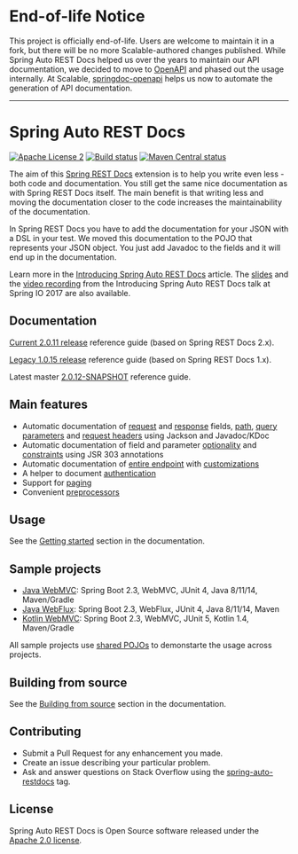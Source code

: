 # End-of-life Notice

This project is officially end-of-life. Users are welcome to maintain it in a
fork, but there will be no more Scalable-authored changes published. While Spring
Auto REST Docs helped us over the years to maintain our API documentation,
we decided to move to [OpenAPI] and phased out the usage internally. At Scalable,
[springdoc-openapi] helps us now to automate the generation of API documentation.

[OpenAPI]: https://www.openapis.org/
[springdoc-openapi]: https://springdoc.org/

---

# Spring Auto REST Docs
[![Apache License 2](https://img.shields.io/badge/license-ASF2-blue.svg)](https://www.apache.org/licenses/LICENSE-2.0.txt)
[![Build status](https://github.com/ScaCap/spring-auto-restdocs/actions/workflows/build.yaml/badge.svg)](https://github.com/ScaCap/spring-auto-restdocs/actions/workflows/build.yaml)
[![Maven Central status](https://img.shields.io/maven-central/v/capital.scalable/spring-auto-restdocs-core.svg)](https://search.maven.org/#search%7Cga%7C1%7Ccapital.scalable%20spring-auto-restdocs)

The aim of this [Spring REST Docs](https://projects.spring.io/spring-restdocs/)
extension is to help you write even less - both code and documentation.
You still get the same nice documentation as with Spring REST Docs itself.
The main benefit is that writing less and moving the documentation closer
to the code increases the maintainability of the documentation.

In Spring REST Docs you have to add the documentation for your JSON with
a DSL in your test. We moved this documentation to the POJO that represents
your JSON object. You just add Javadoc to the fields and it will end
up in the documentation.

Learn more in the [Introducing Spring Auto REST Docs](https://dzone.com/articles/introducing-spring-auto-rest-docs) article.
The [slides](https://www.slideshare.net/fbenz/introducing-spring-auto-rest-docs)
and the
[video recording](https://www.youtube.com/watch?v=M7GEN6Jh6CQ)
from the Introducing Spring Auto REST Docs talk at Spring IO 2017 are also available.

## Documentation

[Current 2.0.11 release](https://htmlpreview.github.io/?https://github.com/ScaCap/spring-auto-restdocs/blob/v2.0.11/docs/index.html) reference guide (based on Spring REST Docs 2.x).

[Legacy 1.0.15 release](https://htmlpreview.github.io/?https://github.com/ScaCap/spring-auto-restdocs/blob/v1.0.15/docs/index.html) reference guide (based on Spring REST Docs 1.x).

Latest master [2.0.12-SNAPSHOT](https://scacap.github.io/spring-auto-restdocs) reference guide.

## Main features

* Automatic documentation of
[request](https://scacap.github.io/spring-auto-restdocs/#snippets-request-fields) and
[response](https://scacap.github.io/spring-auto-restdocs/#snippets-response-fields) fields,
[path](https://scacap.github.io/spring-auto-restdocs/#snippets-path-parameters),
[query parameters](https://scacap.github.io/spring-auto-restdocs/#snippets-request-parameters) and
[request headers](https://scacap.github.io/spring-auto-restdocs/#snippets-request-headers)
using Jackson and Javadoc/KDoc
* Automatic documentation of field and parameter
[optionality](https://scacap.github.io/spring-auto-restdocs/#constraints-optionality) and
[constraints](https://scacap.github.io/spring-auto-restdocs/#constraints) using JSR 303 annotations
* Automatic documentation of [entire endpoint](https://scacap.github.io/spring-auto-restdocs/#snippets-section) with [customizations](https://scacap.github.io/spring-auto-restdocs/#snippets-section-customization)
* A helper to document [authentication](https://scacap.github.io/spring-auto-restdocs/#snippets-authorization)
* Support for [paging](https://scacap.github.io/spring-auto-restdocs/#paging)
* Convenient [preprocessors](https://scacap.github.io/spring-auto-restdocs/#preprocessors)

## Usage

See the [Getting started](https://scacap.github.io/spring-auto-restdocs/#gettingstarted) section in the documentation.

## Sample projects

* [Java WebMVC](https://github.com/ScaCap/spring-auto-restdocs/tree/master/samples/java-webmvc): Spring Boot 2.3, WebMVC, JUnit 4, Java 8/11/14, Maven/Gradle
* [Java WebFlux](https://github.com/ScaCap/spring-auto-restdocs/tree/master/samples/java-webflux): Spring Boot 2.3, WebFlux, JUnit 4, Java 8/11/14, Maven
* [Kotlin WebMVC](https://github.com/ScaCap/spring-auto-restdocs/tree/master/samples/kotlin-webmvc): Spring Boot 2.3, WebMVC, JUnit 5, Kotlin 1.4, Maven/Gradle

All sample projects use [shared POJOs](https://github.com/ScaCap/spring-auto-restdocs/tree/master/samples/shared)
to demonstarte the usage across projects.

## Building from source

See the [Building from source](https://scacap.github.io/spring-auto-restdocs/#contributing-building) section in the documentation.

## Contributing

- Submit a Pull Request for any enhancement you made.
- Create an issue describing your particular problem.
- Ask and answer questions on Stack Overflow using the [spring-auto-restdocs](https://stackoverflow.com/tags/spring-auto-restdocs) tag.

## License

Spring Auto REST Docs is Open Source software released under the
[Apache 2.0 license](http://www.apache.org/licenses/LICENSE-2.0.html).
